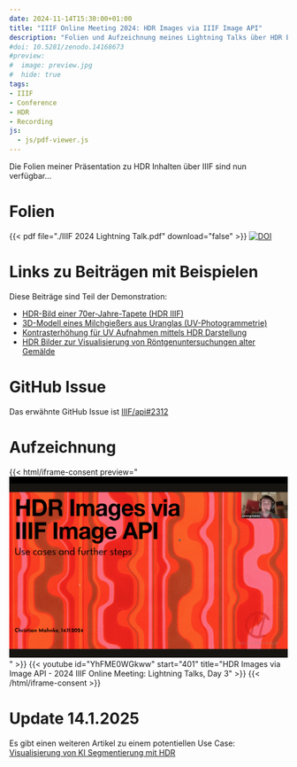 ```yaml
---
date: 2024-11-14T15:30:00+01:00
title: "IIIF Online Meeting 2024: HDR Images via IIIF Image API"
description: "Folien und Aufzeichnung meines Lightning Talks über HDR Bilder und IIIF"
#doi: 10.5281/zenodo.14168673
#preview:
#  image: preview.jpg
#  hide: true
tags:
- IIIF
- Conference
- HDR
- Recording
js:
  - js/pdf-viewer.js
---
```


Die Folien meiner Präsentation zu HDR Inhalten über IIIF sind nun verfügbar...

<!--more-->

# Folien

{{< pdf file="./IIIF 2024 Lightning Talk.pdf" download="false" >}}
[![DOI](https://zenodo.org/badge/DOI/10.5281/zenodo.14168673.svg)](https://doi.org/10.5281/zenodo.14168673)

# Links zu Beiträgen mit Beispielen

Diese Beiträge sind Teil der Demonstration:

* [HDR-Bild einer 70er-Jahre-Tapete (HDR IIIF)](https://christianmahnke.de/post/hdr-iiif/)
* [3D-Modell eines Milchgießers aus Uranglas (UV-Photogrammetrie)](https://christianmahnke.de/post/uv-photogrammetry/)
* [Kontrasterhöhung für UV Aufnahmen mittels HDR Darstellung](https://christianmahnke.de/post/hdr-image-analysis/)
* [HDR Bilder zur Visualisierung von Röntgenuntersuchungen alter Gemälde](https://christianmahnke.de/post/hdr-radiography-visualisation/)

# GitHub Issue

Das erwähnte GitHub Issue ist [IIIF/api#2312](https://github.com/IIIF/api/issues/2312)

# Aufzeichnung

{{< html/iframe-consent preview="<img class='video-preview' src='preview.jpg' alt='Vorschau'>" >}}
    {{< youtube id="YhFME0WGkww" start="401" title="HDR Images via Image API - 2024 IIIF Online Meeting: Lightning Talks, Day 3" >}}
{{< /html/iframe-consent >}}

# Update 14.1.2025

Es gibt einen weiteren Artikel zu einem potentiellen Use Case: [Visualisierung von KI Segmentierung mit HDR](/post/visualising-ai-segmentation-with-hdr/)
